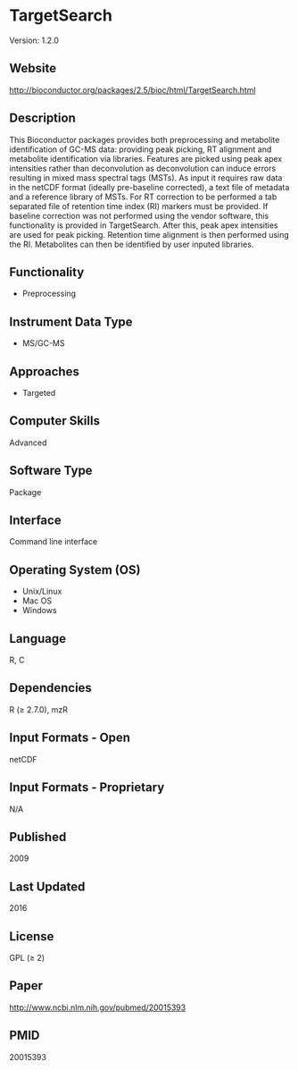 # TargetSearch
Version: 1.2.0

## Website
http://bioconductor.org/packages/2.5/bioc/html/TargetSearch.html

## Description
This Bioconductor packages provides both preprocessing and metabolite identification of GC-MS data: providing peak picking, RT alignment and metabolite identification via libraries. Features are picked using peak apex intensities rather than deconvolution as deconvolution can induce errors resulting in mixed mass spectral tags (MSTs). As input it requires raw data in the netCDF format (ideally pre-baseline corrected), a text file of metadata and a reference library of MSTs. For RT correction to be performed a tab separated file of retention time index (RI) markers must be provided. If baseline correction was not performed using the vendor software, this functionality is provided in TargetSearch. After this, peak apex intensities are used for peak picking. Retention time alignment is then performed using the RI. Metabolites can then be identified by user inputed libraries.

## Functionality
- Preprocessing

## Instrument Data Type
- MS/GC-MS

## Approaches
- Targeted

## Computer Skills
Advanced

## Software Type
Package

## Interface
Command line interface

## Operating System (OS)
- Unix/Linux
- Mac OS
- Windows

## Language
R, C

## Dependencies
R (≥ 2.7.0), mzR

## Input Formats - Open
netCDF

## Input Formats - Proprietary
N/A

## Published
2009

## Last Updated
2016

## License
GPL (≥ 2)

## Paper
http://www.ncbi.nlm.nih.gov/pubmed/20015393

## PMID
20015393
